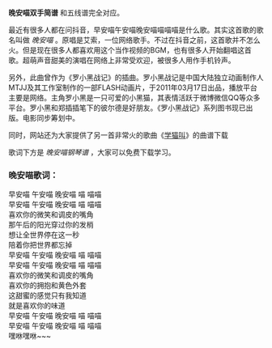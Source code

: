 

**晚安喵双手简谱** 和五线谱完全对应。

最近有很多人都在问抖音，早安喵午安喵晚安喵喵喵喵是什么歌。其实这首歌的歌名叫做 _晚安喵_
。原唱是艾索，一位网络歌手。不过在抖音之前，这首歌并不怎么火。但是现在很多人都喜欢用这个当作视频的BGM，也有很多人开始翻唱这首歌。超萌声音甜美的演唱在网络上非常受欢迎，被很多人用作手机铃声。

另外，此曲曾作为《罗小黑战记》的插曲。罗小黑战记是中国大陆独立动画制作人MTJJ及其工作室制作的一部FLASH动画片，于2011年03月17日出品，播放平台主要是网络。主角罗小黑是一只可爱的小黑猫，其表情活跃于微博微信QQ等众多平台。罗小黑和郑插插笔下的彼尔德是好朋友。《罗小黑战记》系列图书现已出版。电影同步筹划中。

同时，网站还为大家提供了另一首非常火的歌曲《[学猫叫](Music-9152-学猫叫-我们一起学猫叫一起喵喵喵喵喵.html "学猫叫")》的曲谱下载

歌词下方是 _晚安喵钢琴谱_ ，大家可以免费下载学习。

### 晚安喵歌词：

早安喵 午安喵 晚安喵 喵 喵喵  
早安喵 午安喵 晚安喵 喵 喵喵  
喜欢你的微笑和调皮的嘴角  
那午后的阳光穿过你的发梢  
想让全世界停在这一秒  
陪着你把世界都忘掉  
早安喵 午安喵 晚安喵 喵 喵喵  
早安喵 午安喵 晚安喵 喵 喵喵  
喜欢你的微笑和调皮的嘴角  
喜欢你的拥抱和黄色外套  
这甜蜜的感觉只有我知道  
就是喜欢你的味道  
早安喵 午安喵 晚安喵 喵 喵喵  
早安喵 午安喵 晚安喵 喵 喵喵  
嘿咻嘿咻~~~


